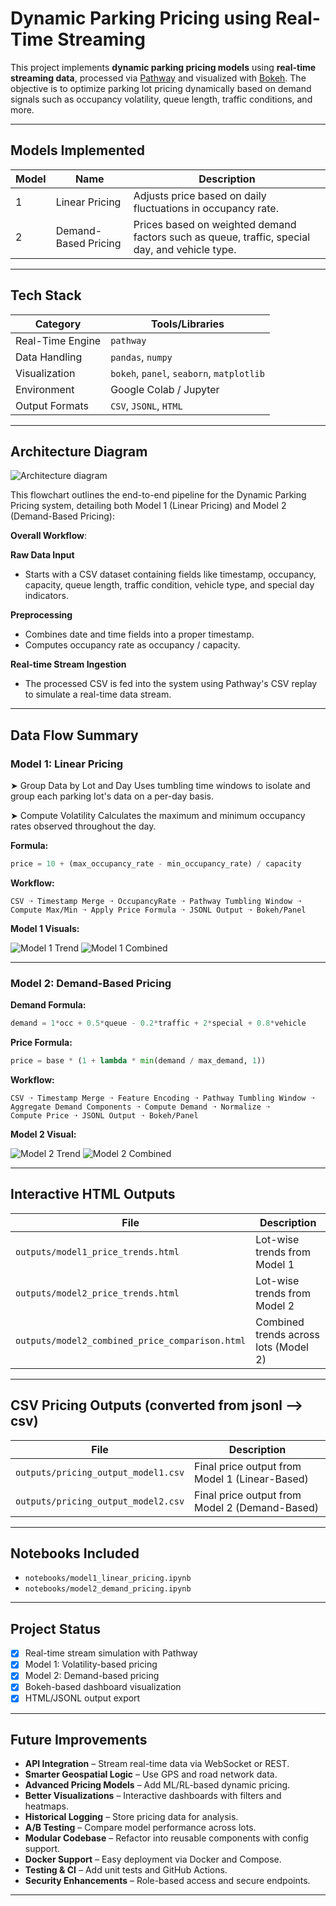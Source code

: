 
# Dynamic Parking Pricing using Real-Time Streaming

This project implements **dynamic parking pricing models** using **real-time streaming data**, processed via [Pathway](https://pathway.com) and visualized with [Bokeh](https://bokeh.org). The objective is to optimize parking lot pricing dynamically based on demand signals such as occupancy volatility, queue length, traffic conditions, and more.

---

## Models Implemented

| Model | Name                     | Description                                                                                    |
| ----- | ------------------------ | ---------------------------------------------------------------------------------------------- |
| 1     | Linear Pricing           | Adjusts price based on daily fluctuations in occupancy rate.                                   |
| 2     | Demand-Based Pricing     | Prices based on weighted demand factors such as queue, traffic, special day, and vehicle type. |

---

## Tech Stack

| Category         | Tools/Libraries                           |
| ---------------- | ----------------------------------------- |
| Real-Time Engine | `pathway`                                 |
| Data Handling    | `pandas`, `numpy`                         |
| Visualization    | `bokeh`, `panel`, `seaborn`, `matplotlib` |
| Environment      | Google Colab / Jupyter                    |
| Output Formats   | `CSV`, `JSONL`, `HTML`                    |

---

## Architecture Diagram

![Architecture diagram](architecture_diagram.png)

This flowchart outlines the end-to-end pipeline for the Dynamic Parking Pricing system, detailing both Model 1 (Linear Pricing) and Model 2 (Demand-Based Pricing):

**Overall Workflow**:

 **Raw Data Input**
 - Starts with a CSV dataset containing fields like timestamp, occupancy, capacity, queue length, traffic condition, vehicle type, and special day indicators.
   
 **Preprocessing**
 - Combines date and time fields into a proper timestamp.
 - Computes occupancy rate as occupancy / capacity.
   
 **Real-time Stream Ingestion**
 - The processed CSV is fed into the system using Pathway's CSV replay to simulate a real-time data stream.

---

## Data Flow Summary

### Model 1: Linear Pricing

➤ Group Data by Lot and Day
Uses tumbling time windows to isolate and group each parking lot's data on a per-day basis.

➤ Compute Volatility
Calculates the maximum and minimum occupancy rates observed throughout the day.

**Formula:**
```python
price = 10 + (max_occupancy_rate - min_occupancy_rate) / capacity
```

**Workflow:**
```
CSV ➝ Timestamp Merge ➝ OccupancyRate ➝ Pathway Tumbling Window ➝
Compute Max/Min ➝ Apply Price Formula ➝ JSONL Output ➝ Bokeh/Panel
```

**Model 1 Visuals:**

![Model 1 Trend](outputs/model1_daily_price_plot.png)
![Model 1 Combined](outputs/model1_all_lots_price_trend.png)

---

### Model 2: Demand-Based Pricing

**Demand Formula:**
```python
demand = 1*occ + 0.5*queue - 0.2*traffic + 2*special + 0.8*vehicle
```

**Price Formula:**
```python
price = base * (1 + lambda * min(demand / max_demand, 1))
```

**Workflow:**
```
CSV ➝ Timestamp Merge ➝ Feature Encoding ➝ Pathway Tumbling Window ➝
Aggregate Demand Components ➝ Compute Demand ➝ Normalize ➝
Compute Price ➝ JSONL Output ➝ Bokeh/Panel
```

**Model 2 Visual:**

![Model 2 Trend](outputs/model2_daily_price_plot.png)
![Model 2 Combined](outputs/model2_price_trends.png)

---

## Interactive HTML Outputs

| File                                  | Description                          |
| ------------------------------------- | ------------------------------------ |
| `outputs/model1_price_trends.html`    | Lot-wise trends from Model 1         |
| `outputs/model2_price_trends.html`    | Lot-wise trends from Model 2         |
| `outputs/model2_combined_price_comparison.html` | Combined trends across lots (Model 2) |

---

## CSV Pricing Outputs (converted from jsonl --> csv)

| File                  | Description                      |
|-----------------------|----------------------------------|
| `outputs/pricing_output_model1.csv`  | Final price output from Model 1 (Linear-Based)   |
| `outputs/pricing_output_model2.csv`  | Final price output from Model 2 (Demand-Based)   |

---

## Notebooks Included

- `notebooks/model1_linear_pricing.ipynb`
- `notebooks/model2_demand_pricing.ipynb`

---


## Project Status

- [x] Real-time stream simulation with Pathway
- [x] Model 1: Volatility-based pricing
- [x] Model 2: Demand-based pricing
- [x] Bokeh-based dashboard visualization
- [x] HTML/JSONL output export

---

## Future Improvements

-  **API Integration** – Stream real-time data via WebSocket or REST.
-  **Smarter Geospatial Logic** – Use GPS and road network data.
-  **Advanced Pricing Models** – Add ML/RL-based dynamic pricing.
-  **Better Visualizations** – Interactive dashboards with filters and heatmaps.
-  **Historical Logging** – Store pricing data for analysis.
-  **A/B Testing** – Compare model performance across lots.
-  **Modular Codebase** – Refactor into reusable components with config support.
-  **Docker Support** – Easy deployment via Docker and Compose.
-  **Testing & CI** – Add unit tests and GitHub Actions.
-  **Security Enhancements** – Role-based access and secure endpoints.

---
